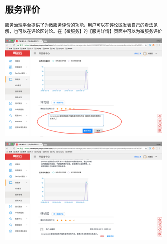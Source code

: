 # 服务评价

服务治理平台提供了为微服务评价的功能，用户可以在评论区发表自己的看法见解，也可以在评论区讨论。在【微服务】的【服务详情】页面中可以为微服务评价

![](images/comment.png "服务评价")

![](images/comment1.png "服务评价")
